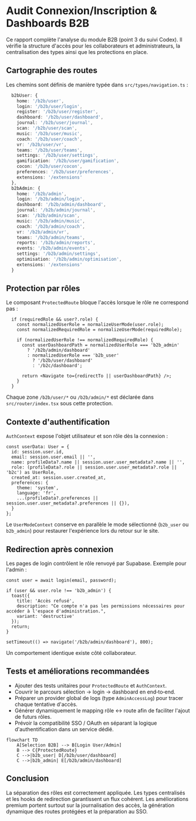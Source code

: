 # Audit Connexion/Inscription & Dashboards B2B

Ce rapport complète l'analyse du module B2B (point 3 du suivi Codex). Il vérifie la structure d'accès pour les collaborateurs et administrateurs, la centralisation des types ainsi que les protections en place.

## Cartographie des routes

Les chemins sont définis de manière typée dans `src/types/navigation.ts` :

```ts
  b2bUser: {
    home: '/b2b/user',
    login: '/b2b/user/login',
    register: '/b2b/user/register',
    dashboard: '/b2b/user/dashboard',
    journal: '/b2b/user/journal',
    scan: '/b2b/user/scan',
    music: '/b2b/user/music',
    coach: '/b2b/user/coach',
    vr: '/b2b/user/vr',
    teams: '/b2b/user/teams',
    settings: '/b2b/user/settings',
    gamification: '/b2b/user/gamification',
    cocon: '/b2b/user/cocon',
    preferences: '/b2b/user/preferences',
    extensions: '/extensions'
  },
  b2bAdmin: {
    home: '/b2b/admin',
    login: '/b2b/admin/login',
    dashboard: '/b2b/admin/dashboard',
    journal: '/b2b/admin/journal',
    scan: '/b2b/admin/scan',
    music: '/b2b/admin/music',
    coach: '/b2b/admin/coach',
    vr: '/b2b/admin/vr',
    teams: '/b2b/admin/teams',
    reports: '/b2b/admin/reports',
    events: '/b2b/admin/events',
    settings: '/b2b/admin/settings',
    optimisation: '/b2b/admin/optimisation',
    extensions: '/extensions'
  }
```

## Protection par rôles

Le composant `ProtectedRoute` bloque l'accès lorsque le rôle ne correspond pas :

```tsx
  if (requiredRole && user?.role) {
    const normalizedUserRole = normalizeUserMode(user.role);
    const normalizedRequiredRole = normalizeUserMode(requiredRole);

    if (normalizedUserRole !== normalizedRequiredRole) {
      const userDashboardPath = normalizedUserRole === 'b2b_admin'
        ? '/b2b/admin/dashboard'
        : normalizedUserRole === 'b2b_user'
          ? '/b2b/user/dashboard'
          : '/b2c/dashboard';

      return <Navigate to={redirectTo || userDashboardPath} />;
    }
  }
```

Chaque zone `/b2b/user/*` ou `/b2b/admin/*` est déclarée dans `src/router/index.tsx` sous cette protection.

## Contexte d'authentification

`AuthContext` expose l'objet utilisateur et son rôle dès la connexion :

```tsx
const userData: User = {
  id: session.user.id,
  email: session.user.email || '',
  name: profileData?.name || session.user.user_metadata?.name || '',
  role: (profileData?.role || session.user.user_metadata?.role || 'b2c') as UserRole,
  created_at: session.user.created_at,
  preferences: {
    theme: 'system',
    language: 'fr',
    ...(profileData?.preferences || session.user.user_metadata?.preferences || {}),
  }
};
```

Le `UserModeContext` conserve en parallèle le mode sélectionné (`b2b_user` ou `b2b_admin`) pour restaurer l'expérience lors du retour sur le site.

## Redirection après connexion

Les pages de login contrôlent le rôle renvoyé par Supabase. Exemple pour l'admin :

```tsx
const user = await login(email, password);

if (user && user.role !== 'b2b_admin') {
  toast({
    title: 'Accès refusé',
    description: "Ce compte n'a pas les permissions nécessaires pour accéder à l'espace d'administration.",
    variant: 'destructive'
  });
  return;
}

setTimeout(() => navigate('/b2b/admin/dashboard'), 800);
```

Un comportement identique existe côté collaborateur.

## Tests et améliorations recommandées

- Ajouter des tests unitaires pour `ProtectedRoute` et `AuthContext`.
- Couvrir le parcours sélection → login → dashboard en end‑to‑end.
- Préparer un provider global de logs (type `AdminAccessLog`) pour tracer chaque tentative d'accès.
- Générer dynamiquement le mapping rôle ↔ route afin de faciliter l'ajout de futurs rôles.
- Prévoir la compatibilité SSO / OAuth en séparant la logique d'authentification dans un service dédié.

```mermaid
flowchart TD
    A[Selection B2B] --> B[Login User/Admin]
    B --> C{ProtectedRoute}
    C -->|b2b_user| D[/b2b/user/dashboard]
    C -->|b2b_admin| E[/b2b/admin/dashboard]
```

## Conclusion

La séparation des rôles est correctement appliquée. Les types centralisés et les hooks de redirection garantissent un flux cohérent. Les améliorations premium portent surtout sur la journalisation des accès, la génération dynamique des routes protégées et la préparation au SSO.
